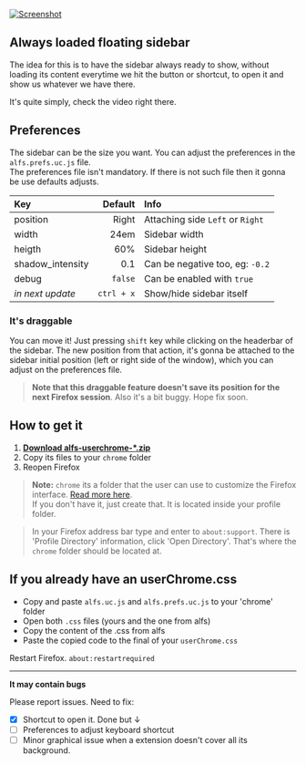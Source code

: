 [![Screenshot](https://i.imgur.com/3yoxdiF.png)](https://i.imgur.com/ZduZ3Ot.mp4)

## Always loaded floating sidebar  
The idea for this is to have the sidebar always ready to show, without loading its content everytime we hit the button or shortcut, to open it and show us whatever we have there.


It's quite simply, check the video right there.

## Preferences
The sidebar can be the size you want. You can adjust the preferences in the `alfs.prefs.uc.js` file.  
The preferences file isn't mandatory. If there is not such file then it gonna be use defaults adjusts.

| Key              | Default    | Info                                  |  
| :---             | ---:       | :---                                  |  
| position         | Right      | Attaching side `Left` or `Right`   	  |  
| width            | 24em       | Sidebar width                         |  
| heigth           | 60%        | Sidebar height                        |  
| shadow_intensity | 0.1        | Can be negative too, eg: `-0.2`       |  
| debug            | `false`    | Can be enabled with `true`            |  
| _in next update_ | `ctrl + x` | Show/hide sidebar itself              |  


### It's draggable  
You can move it! Just pressing `shift` key while clicking on the headerbar of the sidebar.
The new position from that action, it's gonna be attached to the sidebar initial position (left or right side of the window), which you can adjust on the preferences file.

> **Note that this draggable feature doesn't save its position for the next Firefox session**. Also it's a bit buggy. Hope fix soon.

## How to get it
1. [**Download alfs-userchrome-\*.zip**](https://github.com/thepante/alfs-firefox/releases/latest)
2. Copy its files to your `chrome` folder
3. Reopen Firefox

> **Note:** `chrome` its a folder that the user can use to customize the Firefox interface. [Read more here](http://kb.mozillazine.org/index.php?title=UserChrome.css).  
If you don't have it, just create that. It is located inside your profile folder.

> In your Firefox address bar type and enter to `about:support`. There is 'Profile Directory' information, click 'Open Directory'. That's where the `chrome` folder should be located at.

## If you already have an userChrome.css

- Copy and paste `alfs.uc.js` and `alfs.prefs.uc.js` to your 'chrome' folder
- Open both `.css` files (yours and the one from alfs)
- Copy the content of the .css from alfs
- Paste the copied code to the final of your `userChrome.css`

Restart Firefox. `about:restartrequired`

----

**It may contain bugs**

Please report issues. Need to fix:
- [X] Shortcut to open it. Done but ↓
- [ ] Preferences to adjust keyboard shortcut
- [ ] Minor graphical issue when a extension doesn't cover all its background.
